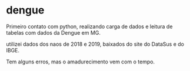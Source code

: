 # dengue
Primeiro contato com python, realizando carga de dados e leitura de tabelas com dados da Dengue em MG.

utilizei dados dos naos de 2018 e 2019, baixados do site do DataSus e do IBGE.

Tem alguns erros, mas o amadurecimento vem com o tempo.
